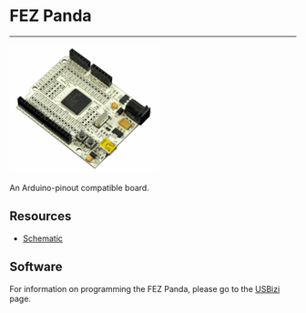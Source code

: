 # FEZ Panda
---
![FEZ Panda](images/fez-panda.jpg)

An Arduino-pinout compatible board.

## Resources
* [Schematic](http://files.ghielectronics.com/downloads/Schematics/FEZ/FEZ%20Panda%20Rev%201.2%20Schematic.pdf)

## Software

For information on programming the FEZ Panda, please go to the [USBizi](../scm/usbizi.md) page.